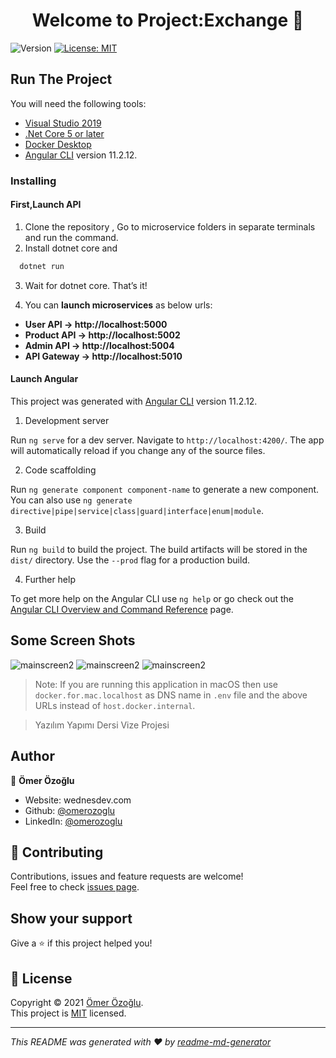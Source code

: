 <h1 align="center">Welcome to Project:Exchange 👋</h1>
<p>
  <img alt="Version" src="https://img.shields.io/badge/version-v1-blue.svg?cacheSeconds=2592000" />
  <a href="https://github.com/omerozoglu/YazilimYapimiVizeProjesi/blob/master/LICENSE" target="_blank">
    <img alt="License: MIT" src="https://img.shields.io/badge/License-MIT-yellow.svg" />
  </a>
</p>

## Run The Project
You will need the following tools:

* [Visual Studio 2019](https://visualstudio.microsoft.com/downloads/)
* [.Net Core 5 or later](https://dotnet.microsoft.com/download/dotnet-core/5)
* [Docker Desktop](https://www.docker.com/products/docker-desktop)
* [Angular CLI](https://github.com/angular/angular-cli) version 11.2.12.

### Installing
#### First,Launch API
1. Clone the repository , Go to microservice folders in separate terminals and run the command. 
2. Install dotnet core and 
```csharp
  dotnet run
```
3. Wait for dotnet core. That’s it!

4. You can **launch microservices** as below urls:

* **User API -> http://localhost:5000**
* **Product API -> http://localhost:5002**
* **Admin API -> http://localhost:5004**
* **API Gateway -> http://localhost:5010**

#### Launch Angular

This project was generated with [Angular CLI](https://github.com/angular/angular-cli) version 11.2.12.

1. Development server

Run `ng serve` for a dev server. Navigate to `http://localhost:4200/`. The app will automatically reload if you change any of the source files.

2. Code scaffolding

Run `ng generate component component-name` to generate a new component. You can also use `ng generate directive|pipe|service|class|guard|interface|enum|module`.

3. Build

Run `ng build` to build the project. The build artifacts will be stored in the `dist/` directory. Use the `--prod` flag for a production build.

4. Further help

To get more help on the Angular CLI use `ng help` or go check out the [Angular CLI Overview and Command Reference](https://angular.io/cli) page.

## Some Screen Shots

![mainscreen2](https://i.ibb.co/KGRB5bH/HomePage.png)
![mainscreen2](https://i.ibb.co/NxHdF4T/Admin-Page.png)
![mainscreen2](https://i.ibb.co/JpkC9yN/Taker-Account.png)

>Note: If you are running this application in macOS then use `docker.for.mac.localhost` as DNS name in `.env` file and the above URLs instead of `host.docker.internal`.

> Yazılım Yapımı Dersi Vize Projesi
## Author

👤 **Ömer Özoğlu**

* Website: wednesdev.com
* Github: [@omerozoglu](https://github.com/omerozoglu)
* LinkedIn: [@omerozoglu](https://linkedin.com/in/omerozoglu)

## 🤝 Contributing

Contributions, issues and feature requests are welcome!<br />Feel free to check [issues page](https://github.com/omerozoglu/YazilimYapimiVizeProjesi/issues). 

## Show your support

Give a ⭐️ if this project helped you!

## 📝 License

Copyright © 2021 [Ömer Özoğlu](https://github.com/omerozoglu).<br />
This project is [MIT](https://github.com/omerozoglu/YazilimYapimiVizeProjesi/blob/master/LICENSE) licensed.

***
_This README was generated with ❤️ by [readme-md-generator](https://github.com/kefranabg/readme-md-generator)_
